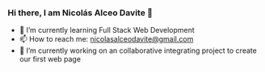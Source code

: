 ### Hi there, I am Nicolás Alceo Davite 👋

- 🌱 I’m currently learning Full Stack Web Development
- 📫 How to reach me: nicolasalceodavite@gmail.com
- 🔭 I’m currently working on an collaborative integrating project to create our first web page

<!--
**NicoADavite/NicoADavite** is a ✨ _special_ ✨ repository because its `README.md` (this file) appears on your GitHub profile.

Here are some ideas to get you started:

- 🔭 I’m currently working on ...
- 🌱 I’m currently learning ...
- 👯 I’m looking to collaborate on ...
- 🤔 I’m looking for help with ...
- 💬 Ask me about ...
- 📫 How to reach me: ...
- 😄 Pronouns: ...
- ⚡ Fun fact: ...
-->
